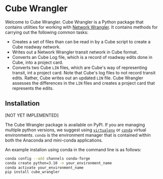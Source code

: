 # Cube Wrangler

Welcome to Cube Wrangler. Cube Wrangler is a Python package that contains utilities for working with [Network Wrangler](https://github.com/wsp-sag/network_wrangler). It contains methods for carrying out the following common tasks:
    
* Creates a set of files than can be read in by a Cube script to create a Cube roadway network.
* Writes out a Network Wrangler transit network in Cube format.  
* Converts an Cube Log file, which is a record of roadway edits done in Cube, into a project card.
* Converts two Cube `LIN` files, which are Cube's way of representing transit, int a project card. Note that Cube's log files to not record transit edits. Rather, Cube writes out an updated `LIN` file. Cube Wrangler assesses the differences in the `LIN` files and creates a project card that represents the edits.


## Installation
[NOT YET IMPLEMENTED]

The Cube Wrangler package is available on PyPI. If you are managing multiple python versions, we suggest using [`virtualenv`](https://virtualenv.pypa.io/en/latest/) or [`conda`](https://conda.io/en/latest/) virtual environments. `conda` is the environment manager that is contained within both the Anaconda and mini-conda applications.

An example instalion using conda in the command line is as follows:

```bash
conda config --add channels conda-forge
conda create python=3.10 -n your_environment_name
conda activate your_environment_name
pip install cube_wrangler
```



